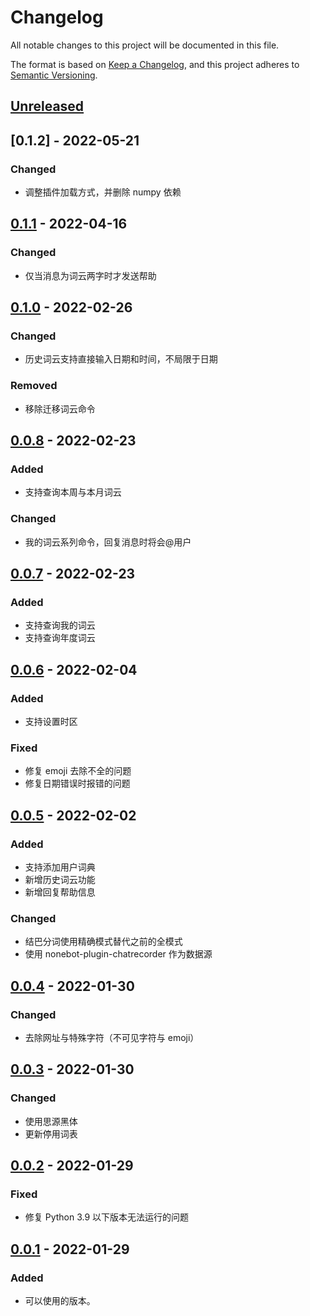 # Changelog

All notable changes to this project will be documented in this file.

The format is based on [Keep a Changelog](https://keepachangelog.com/zh-CN/1.0.0/),
and this project adheres to [Semantic Versioning](https://semver.org/lang/zh-CN/spec/v2.0.0.html).

## [Unreleased]

## [0.1.2] - 2022-05-21

### Changed

- 调整插件加载方式，并删除 numpy 依赖

## [0.1.1] - 2022-04-16

### Changed

- 仅当消息为词云两字时才发送帮助

## [0.1.0] - 2022-02-26

### Changed

- 历史词云支持直接输入日期和时间，不局限于日期

### Removed

- 移除迁移词云命令

## [0.0.8] - 2022-02-23

### Added

- 支持查询本周与本月词云

### Changed

- 我的词云系列命令，回复消息时将会@用户

## [0.0.7] - 2022-02-23

### Added

- 支持查询我的词云
- 支持查询年度词云

## [0.0.6] - 2022-02-04

### Added

- 支持设置时区

### Fixed

- 修复 emoji 去除不全的问题
- 修复日期错误时报错的问题

## [0.0.5] - 2022-02-02

### Added

- 支持添加用户词典
- 新增历史词云功能
- 新增回复帮助信息

### Changed

- 结巴分词使用精确模式替代之前的全模式
- 使用 nonebot-plugin-chatrecorder 作为数据源

## [0.0.4] - 2022-01-30

### Changed

- 去除网址与特殊字符（不可见字符与 emoji）

## [0.0.3] - 2022-01-30

### Changed

- 使用思源黑体
- 更新停用词表

## [0.0.2] - 2022-01-29

### Fixed

- 修复 Python 3.9 以下版本无法运行的问题

## [0.0.1] - 2022-01-29

### Added

- 可以使用的版本。

[unreleased]: https://github.com/he0119/nonebot-plugin-wordcloud/compare/v0.1.1...HEAD
[0.1.1]: https://github.com/he0119/nonebot-plugin-wordcloud/compare/v0.1.0...v0.1.1
[0.1.0]: https://github.com/he0119/nonebot-plugin-wordcloud/compare/v0.0.8...v0.1.0
[0.0.8]: https://github.com/he0119/nonebot-plugin-wordcloud/compare/v0.0.7...v0.0.8
[0.0.7]: https://github.com/he0119/nonebot-plugin-wordcloud/compare/v0.0.6...v0.0.7
[0.0.6]: https://github.com/he0119/nonebot-plugin-wordcloud/compare/v0.0.5...v0.0.6
[0.0.5]: https://github.com/he0119/nonebot-plugin-wordcloud/compare/v0.0.4...v0.0.5
[0.0.4]: https://github.com/he0119/nonebot-plugin-wordcloud/compare/v0.0.3...v0.0.4
[0.0.3]: https://github.com/he0119/nonebot-plugin-wordcloud/compare/v0.0.2...v0.0.3
[0.0.2]: https://github.com/he0119/nonebot-plugin-wordcloud/compare/v0.0.1...v0.0.2
[0.0.1]: https://github.com/he0119/nonebot-plugin-wordcloud/releases/tag/v0.0.1
